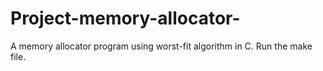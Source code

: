 # Project-memory-allocator-

A memory allocator program using worst-fit algorithm in C.
Run the make file.
